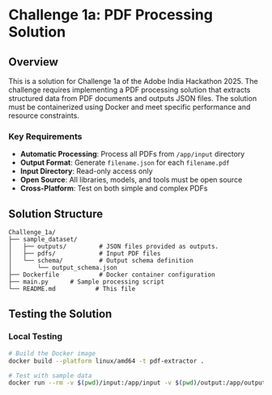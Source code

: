 # Challenge 1a: PDF Processing Solution

## Overview
This is a solution for Challenge 1a of the Adobe India Hackathon 2025. The challenge requires implementing a PDF processing solution that extracts structured data from PDF documents and outputs JSON files. The solution must be containerized using Docker and meet specific performance and resource constraints.

### Key Requirements
- **Automatic Processing**: Process all PDFs from `/app/input` directory
- **Output Format**: Generate `filename.json` for each `filename.pdf`
- **Input Directory**: Read-only access only
- **Open Source**: All libraries, models, and tools must be open source
- **Cross-Platform**: Test on both simple and complex PDFs

## Solution Structure
```
Challenge_1a/
├── sample_dataset/
│   ├── outputs/         # JSON files provided as outputs.
│   ├── pdfs/            # Input PDF files
│   └── schema/          # Output schema definition
│       └── output_schema.json
├── Dockerfile           # Docker container configuration
├── main.py      # Sample processing script
└── README.md           # This file
```

## Testing the Solution

### Local Testing
```bash
# Build the Docker image
docker build --platform linux/amd64 -t pdf-extractor .

# Test with sample data
docker run --rm -v $(pwd)/input:/app/input -v $(pwd)/output:/app/output --network none pdf-extractor
```
